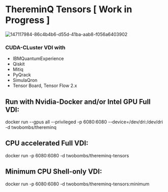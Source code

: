 # ThereminQ Tensors [ Work in Progress ]
![147117984-86c4b4b6-d55d-41ba-aab8-f056a6403902](https://user-images.githubusercontent.com/12692227/157748781-65b8bc1c-6be8-4f8e-b957-cb18027132e5.gif)

### CUDA-CLuster VDI with

- IBMQuantumExperience
- Qiskit
- Mitiq
- PyQrack
- SimulaQron
- Tensor Board, Tensor Flow 2.x

## Run with Nvidia-Docker and/or Intel GPU Full VDI:

docker run --gpus all --privileged -p 6080:6080 --device=/dev/dri:/dev/dri -d twobombs/thereminq

## CPU accelerated Full VDI:

docker run -p 6080:6080 -d twobombs/thereminq-tensors

## Minimum CPU Shell-only VDI:

docker run -p 6080:6080 -d twobombs/thereminq-tensors:minimum
